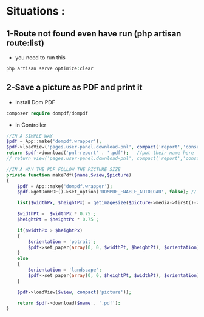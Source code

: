 Situations :
======

## 1-Route not found even have run (php artisan route:list)
- you need to run this
```php
php artisan serve optimize:clear
```


## 2-Save a picture as PDF and print it
- Install Dom PDF
```php
composer require dompdf/dompdf
```

- In Controller
```php
//IN A SIMPLE WAY
$pdf = App::make('dompdf.wrapper');
$pdf->loadView('pages.user-panel.download-pnl', compact('report','consumer'));  //like return view
return $pdf->download('pnl-report' . '.pdf');   //put their name here
// return view('pages.user-panel.download-pnl', compact('report','consumer') );
```

```php
//IN A WAY THE PDF FOLLOW THE PICTURE SIZE
private function makePdf($name,$view,$picture)
{
    $pdf = App::make('dompdf.wrapper');
    $pdf->getDomPDF()->set_option('DOMPDF_ENABLE_AUTOLOAD', false); // Disable autoloading

    list($widthPx, $heightPx) = getimagesize($picture->media->first()->full_url);

    $widthPt =  $widthPx * 0.75 ;
    $heightPt = $heightPx * 0.75 ;

    if($widthPx > $heightPx)
    {
        $orientation = 'potrait';
        $pdf->set_paper(array(0, 0, $widthPt, $heightPt), $orientation);
    }
    else
    {
        $orientation = 'landscape';
        $pdf->set_paper(array(0, 0, $heightPt, $widthPt), $orientation);
    }

    $pdf->loadView($view, compact('picture'));

    return $pdf->download($name . '.pdf');
}
```

